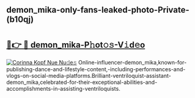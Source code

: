 ## demon_mika-only-fans​-leaked-photo​-Private-(b10qj)


# <h2><a href="https://mediaupload.pro?title=demon_mika&ref=git">🔗👉 🔴 demon_mika-P𝚑ot𝚘𝚜-V𝚒d𝚎o</a></h2>

[![Corinna Kopf Nue Nu𝚍e𝚜](https://i.imgur.com/0qMVB7G.gif)](https://mediaupload.pro?title=demon_mika&ref=git)
Online-influencer-demon_mika,known-for-publishing-dance-and-lifestyle-content,-including-performances-and-vlogs-on-social-media-platforms.Brilliant-ventriloquist-assistant-demon_mika,celebrated-for-their-exceptional-abilities-and-accomplishments-in-assisting-ventriloquists.  